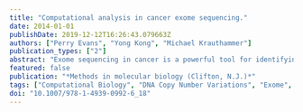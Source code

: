 ```yaml
---
title: "Computational analysis in cancer exome sequencing."
date: 2014-01-01
publishDate: 2019-12-12T16:26:43.079663Z
authors: ["Perry Evans", "Yong Kong", "Michael Krauthammer"]
publication_types: ["2"]
abstract: "Exome sequencing in cancer is a powerful tool for identifying mutational events across the coding region of human genes. Here, we describe computational methods that use exome sequencing reads from cancer samples to identify somatic single nucleotide variants (SNVs), copy number alterations, and short insertions and deletions (InDels). We further describe analytical methods to generate lists of driver genes with more mutational events than expected by chance."
featured: false
publication: "*Methods in molecular biology (Clifton, N.J.)*"
tags: ["Computational Biology", "DNA Copy Number Variations", "Exome", "High-Throughput Nucleotide Sequencing", "Humans", "INDEL Mutation", "Loss of Heterozygosity", "Mutation", "Neoplasms", "Polymorphism", "Single Nucleotide", "genetics", "methods"]
doi: "10.1007/978-1-4939-0992-6_18"
---
```


